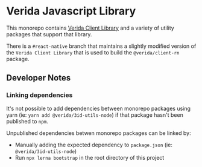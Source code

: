 
# Verida Javascript Library

This monorepo contains [Verida Client Library](packages/verida-ts) and a variety of utility packages that support that library.

There is a `#react-native` branch that maintains a slightly modified version of the `Verida Client Library` that is used to build the `@verida/client-rn` package.

## Developer Notes

### Linking dependencies

It's not possible to add dependencies between monorepo packages using yarn (ie: `yarn add @verida/3id-utils-node`) if that package hasn't been published to `npm`.

Unpublished dependencies betwen monorepo packages can be linked by:

- Manually adding the expected dependency to `package.json` (ie: `@verida/3id-utils-node`)
- Run `npx lerna bootstrap` in the root directory of this project

